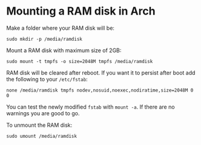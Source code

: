# Mounting a RAM disk in Arch

Make a folder where your RAM disk will be:
```
sudo mkdir -p /media/ramdisk
```

Mount a RAM disk with maximum size of 2GB:
```
sudo mount -t tmpfs -o size=2048M tmpfs /media/ramdisk
```

RAM disk will be cleared after reboot. If you want it to persist after boot add the following to your `/etc/fstab`:
```
none /media/ramdisk tmpfs nodev,nosuid,noexec,nodiratime,size=2048M 0 0
```

You can test the newly modified `fstab` with `mount -a`. If there are no warnings you are good to go.

To unmount the RAM disk:
```
sudo umount /media/ramdisk
```
